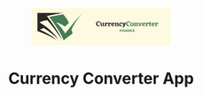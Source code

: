 <p align="center"> <img src="./assets/CurrencyConverter.png" alt="Logo de la aplicacion Currency Converter" style="width:50%;"></p>
<h1 align="center">Currency Converter App</h1>
